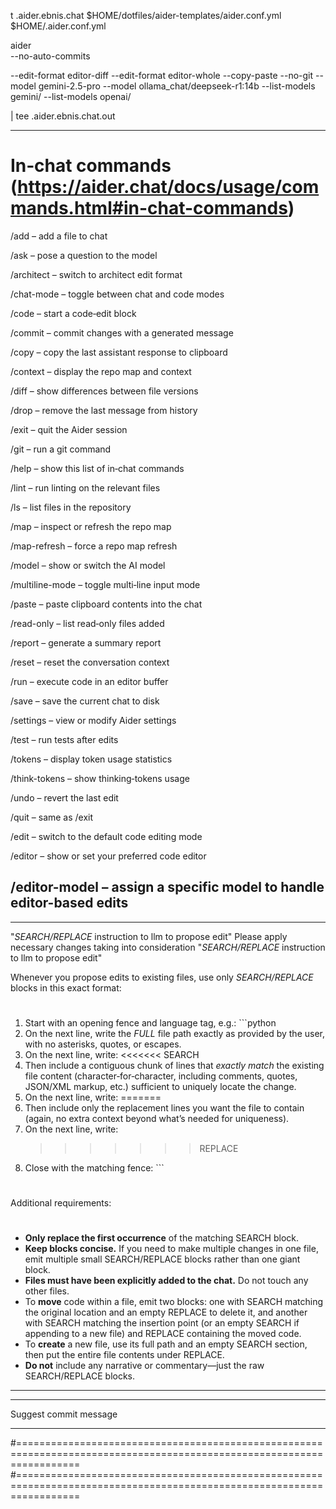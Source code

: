 t .aider.ebnis.chat
$HOME/dotfiles/aider-templates/aider.conf.yml
$HOME/.aider.conf.yml

aider \
--no-auto-commits


--edit-format editor-diff
--edit-format editor-whole
--copy-paste
--no-git
--model gemini-2.5-pro
--model ollama_chat/deepseek-r1:14b
--list-models gemini/
--list-models openai/


| tee .aider.ebnis.chat.out

-------------------------------------------------------------------------------
# In‑chat commands (https://aider.chat/docs/usage/commands.html#in-chat-commands)
/add
– add a file to chat

/ask
– pose a question to the model

/architect
– switch to architect edit format

/chat-mode
– toggle between chat and code modes

/code
– start a code‑edit block

/commit
– commit changes with a generated message

/copy
– copy the last assistant response to clipboard

/context
– display the repo map and context

/diff
– show differences between file versions

/drop
– remove the last message from history

/exit
– quit the Aider session

/git
– run a git command

/help
– show this list of in‑chat commands

/lint
– run linting on the relevant files

/ls
– list files in the repository

/map
– inspect or refresh the repo map

/map-refresh
– force a repo map refresh

/model
– show or switch the AI model

/multiline-mode
– toggle multi‑line input mode

/paste
– paste clipboard contents into the chat

/read-only
– list read‑only files added

/report
– generate a summary report

/reset
– reset the conversation context

/run
– execute code in an editor buffer

/save
– save the current chat to disk

/settings
– view or modify Aider settings

/test
– run tests after edits

/tokens
– display token usage statistics

/think-tokens
– show thinking‑tokens usage

/undo
– revert the last edit

/quit
– same as /exit

/edit
– switch to the default code editing mode

/editor
– show or set your preferred code editor

/editor-model
– assign a specific model to handle editor-based edits
-------------------------------------------------------------------------------

-------------------------------------------------------------------------------
"*SEARCH/REPLACE* instruction to llm to propose edit"
Please apply necessary changes taking into consideration "*SEARCH/REPLACE* instruction to llm to propose edit"

Whenever you propose edits to existing files, use only *SEARCH/REPLACE* blocks in this exact format:
#
1. Start with an opening fence and language tag, e.g.: ```python
2. On the next line, write the *FULL* file path exactly as provided by the user, with no asterisks, quotes, or escapes.
3. On the next line, write:
   <<<<<<< SEARCH
4. Then include a contiguous chunk of lines that *exactly match* the existing file content (character‑for‑character, including comments, quotes, JSON/XML markup, etc.) sufficient to uniquely locate the change.
5. On the next line, write: =======
6. Then include only the replacement lines you want the file to contain (again, no extra context beyond what’s needed for uniqueness).
7. On the next line, write:
   >>>>>>> REPLACE
8. Close with the matching fence: ```
#
Additional requirements:
#
- **Only replace the first occurrence** of the matching SEARCH block.
- **Keep blocks concise.** If you need to make multiple changes in one file, emit multiple small SEARCH/REPLACE blocks rather than one giant block.
- **Files must have been explicitly added to the chat.** Do not touch any other files.
- To **move** code within a file, emit two blocks: one with SEARCH matching the original location and an empty REPLACE to delete it, and another with SEARCH matching the insertion point (or an empty SEARCH if appending to a new file) and REPLACE containing the moved code.
- To **create** a new file, use its full path and an empty SEARCH section, then put the entire file contents under REPLACE.
- **Do not** include any narrative or commentary—just the raw SEARCH/REPLACE blocks.

-------------------------------------------------------------------------------


-------------------------------------------------------------------------------

Suggest commit message

-------------------------------------------------------------------------------

#=======================================================================================================================
#=======================================================================================================================
